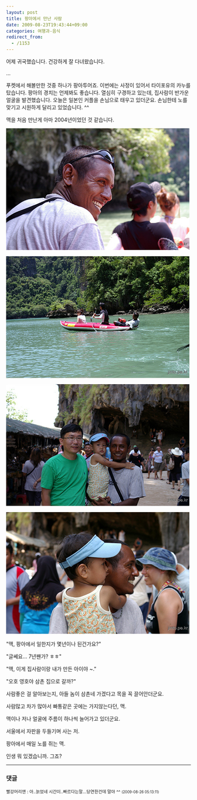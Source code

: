 ```yaml
---
layout: post
title: 팡아에서 만난 사람
date: 2009-08-23T19:43:44+09:00
categories: 여행과-음식
redirect_from:
  - /1153
---
```


어제 귀국했습니다. 건강하게 잘 다녀왔습니다.

...

푸켓에서 해볼만한 것중 하나가 팡아투어죠. 이번에는 사정이 있어서 타이포유의 카누를 탔습니다. 팡아의 경치는 언제봐도 좋습니다. 열심히 구경하고 있는데, 집사람이 반가운 얼굴을 발견했습니다. 오늘은 일본인 커플을 손님으로 태우고 있더군요. 손님한테 노를 맞기고 시원하게 달리고 있었습니다. ^^

맥을 처음 만난게 아마 2004년이었던 것 같습니다.

![ ](/assets/media/uploads_1_cfile4.uf.2010951E4A911D3E8D4B86.jpg)

![ ](/assets/media/uploads_1_cfile2.uf.1210951E4A911D3F8E94D4.jpg)

![ ](/assets/media/uploads_1_cfile21.uf.1210951E4A911D408F340E.jpg)

![ ](/assets/media/uploads_1_cfile21.uf.1110951E4A911D4090E5F5.jpg)

"맥, 팡아에서 일한지가 몇년이나 된건가요?"

"글쎄요... 7년짼가? ㅎㅎ"

"맥, 이게 집사람이랑 내가 만든 아이야 ~."

"오호 영호야 삼촌 집으로 갈까?"

 

사람좋은 걸 알아보는지, 아들 놈이 삼촌네 가겠다고 목을 꼭 끌어안더군요.

사람많고 차가 많아서 빠통같은 곳에는 가지않는다던, 맥.

맥이나 저나 얼굴에 주름이 하나씩 늘어가고 있더군요.

 

서울에서 자판을 두들기며 사는 저.

팡아에서 매일 노를 쥐는 맥.

 

인생 뭐 있겠습니까. 그죠?

* * *

### 댓글



<!--- cmt:1194 --->
<!--- mail: --->
<!--- parent:0 --->

<small>빨강머리앤 : 아..늙었네 시간이..빠르다는말...당연한건데 말야 ^^ <small>(2009-08-26 05:13:11)</small></small>

